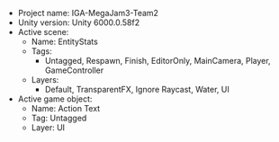 <!-- UNITY CODE ASSIST INSTRUCTIONS START -->
- Project name: IGA-MegaJam3-Team2
- Unity version: Unity 6000.0.58f2
- Active scene:
  - Name: EntityStats
  - Tags:
    - Untagged, Respawn, Finish, EditorOnly, MainCamera, Player, GameController
  - Layers:
    - Default, TransparentFX, Ignore Raycast, Water, UI
- Active game object:
  - Name: Action Text
  - Tag: Untagged
  - Layer: UI
<!-- UNITY CODE ASSIST INSTRUCTIONS END -->